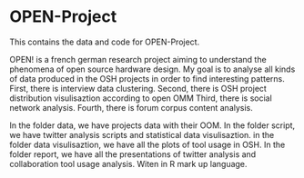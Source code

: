 # OPEN-Project
This contains the data and code for OPEN-Project. 

OPEN! is a french german research project aiming to understand the phenomena of open source hardware design. My goal is to analyse all kinds of data produced in the OSH projects in order to find interesting patterns. 
First, there is interview data clustering. 
Second, there is OSH project distribution visulisaztion according to open OMM
Third, there is social network analysis. 
Fourth, there is forum corpus content analysis. 

In the folder data, we have projects data with their OOM. 
In the folder script, we have twitter analysis scripts and statistical data visulisaztion.
in the folder data visulisaztion, we have all the plots of tool usage in OSH. 
In the folder report, we have all the presentations of twitter analysis and collaboration tool usage analysis. Witen in R mark up language. 
